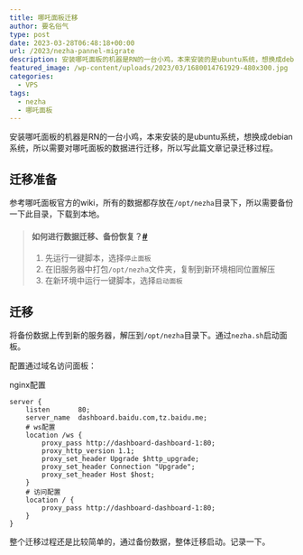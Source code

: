 ```yaml
---
title: 哪吒面板迁移
author: 要名俗气
type: post
date: 2023-03-28T06:48:18+00:00
url: /2023/nezha-pannel-migrate
description: 安装哪吒面板的机器是RN的一台小鸡，本来安装的是ubuntu系统，想换成debian系统，所以需要对哪吒面板的数据进行迁移，所以写此篇文章记录迁移过程。 迁移准备 参考哪吒面板官方的wiki，所有的数据都存放在目录下，所以需要备份一下此目录，下载到本地。
featured_image: /wp-content/uploads/2023/03/1680014761929-480x300.jpg
categories:
  - VPS
tags:
  - nezha
  - 哪吒面板
---
```

安装哪吒面板的机器是RN的一台小鸡，本来安装的是ubuntu系统，想换成debian系统，所以需要对哪吒面板的数据进行迁移，所以写此篇文章记录迁移过程。

## 迁移准备

参考哪吒面板官方的wiki，所有的数据都存放在`/opt/nezha`目录下，所以需要备份一下此目录，下载到本地。

> <h4 id="如何进行数据迁移、备份恢复？" tabindex="-1">
>   如何进行数据迁移、备份恢复？<a class="header-anchor" href="https://nezha.wiki/guide/q5.html#%E5%A6%82%E4%BD%95%E8%BF%9B%E8%A1%8C%E6%95%B0%E6%8D%AE%E8%BF%81%E7%A7%BB%E3%80%81%E5%A4%87%E4%BB%BD%E6%81%A2%E5%A4%8D%EF%BC%9F" aria-hidden="true">#</a>
> </h4>
>
>   1. 先运行一键脚本，选择`停止面板`
>   2. 在旧服务器中打包`/opt/nezha`文件夹，复制到新环境相同位置解压
>   3. 在新环境中运行一键脚本，选择`启动面板`

## 迁移

将备份数据上传到新的服务器，解压到`/opt/nezha`目录下。通过`nezha.sh`启动面板。

配置通过域名访问面板：

nginx配置

```
server {
    listen       80;
    server_name  dashboard.baidu.com,tz.baidu.me;
    # ws配置
    location /ws {
        proxy_pass http://dashboard-dashboard-1:80;
        proxy_http_version 1.1;
        proxy_set_header Upgrade $http_upgrade;
        proxy_set_header Connection "Upgrade";
        proxy_set_header Host $host;
    }
    # 访问配置
    location / {
        proxy_pass http://dashboard-dashboard-1:80;
    }
}
```

整个迁移过程还是比较简单的，通过备份数据，整体迁移启动。记录一下。